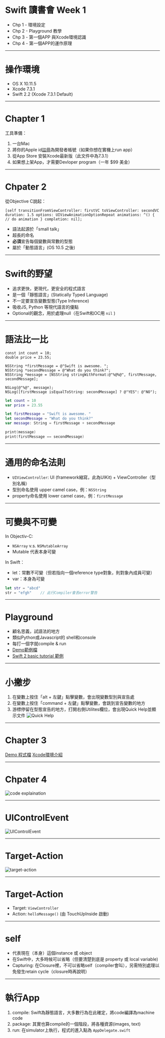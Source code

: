﻿# Swift 讀書會 Week 1

* Chp 1 - 環境設定
* Chp 2 - Playground 教學
* Chp 3 - 第一個APP 與Xcode環境認識
* Chp 4 - 第一個APP的運作原理

---

# 操作環境

* OS X 10.11.5
* Xcode 7.3.1
* Swift 2.2 (Xcode 7.3.1 Default)

---

# Chapter 1

工具準備：
1. 一台Mac
2. 將你的Apple id[註冊](https://developer.apple.com/register/)為開發者帳號（如果你想在實機上run app）
3. 從App Store 安裝Xcode最新版（此文件中為7.3.1）
4. 如果想上架App，才需要Devloper program（一年 $99 美金）

---

# Chpater 2

從Objective C說起：
```
[self transitionFromViewController: firstVC toViewController: secondVC duration: 1.5 options: UIViewAnimationOptionRepeat animations: ^() { // do animation } completion: nil];
```
* 語法起源於「small talk」
* 超長的命名
* **必須**宣告每個變數與常數的型態
* 屬於「動態語言」(OS 10.5 之後)

---

# Swift的野望

* 追求更快，更現代，更安全的程式語言
* 是一個「靜態語言」(Statically Typed Language)
* 不一定要宣告變數型態(Type Inference)
* 吸收JS, Python 等現代語言的優點
* Optional的觀念，用於處理null（在Swift和OC用 `nil` )

---

# 語法比一比

```objc
const int count = 10;
double price = 23.55;

NSString *firstMessage = @"Swift is awesome. ";
NSString *secondMessage = @"What do you think?";
NSString *message = [NSString stringWithFormat:@"%@%@", firstMessage, secondMessage];

NSLog(@"%@", message);
NSLog([firstMessage isEqualToString: secondMessage] ? @"YES": @"NO");
```

```swift
let count = 10
var price = 23.55

let firstMessage = "Swift is awesome. "
let secondMessage = "What do you think?"
var message: String = firstMessage + secondMessage

print(message)
print(firstMessage == secondMessage)
```

---

# 通用的命名法則

* `UIViewController`: UI (framework縮寫，此為UIKit) + ViewController（型別名稱）
* 型別命名使用 upper camel case，例：`NSString`
* property命名使用 lower camel case，例：`firstMessage`

---

# 可變與不可變

In Objectiv-C:

* `NSArray` v.s. `NSMutableArray`
* Mutable 代表本身可變

In Swift：

* let：常數不可變（但若指向一個reference type對象，則對象內成員可變）
* var：本身為可變

```swift
let str = "abcd"
str = "efgh"    // 此行Compiler會丟error警告
```

---

# Playground

* 顧名思義，試語法的地方
* 類似Python或Javascript的 shell和console
* 每打一個字就compile & run
* [Demo範例檔]()
* [Swift 2 basic tutorial 範例](https://www.dropbox.com/s/8kgxig3cgr4z2v4/SwiftIntro.zip?dl=0)

---

# 小撇步
1. 在變數上按住「alt + 左鍵」點擊變數，會出現變數型別與宣告處
2. 在變數上按住「command + 左鍵」點擊變數，會跳到宣告變數的地方
3. 游標停留在型態宣告的地方，打開右側Utilites欄位，會出現Quick Help並顯示文件
![Quick Help](http://i.imgur.com/axlV2ij.png)

---

# Chapter 3

[Demo 程式檔](https://www.dropbox.com/s/m5ayco4iatiba8e/HelloWorld.zip?dl=0)
[Xcode環境介紹](https://itisjoe.gitbooks.io/swiftgo/content/more/interface_intro.html)

---

# Chpater 4

![code explaination](http://i.imgur.com/tviBqSL.png)

---

# UIControlEvent

![UIControlEvent](http://i.imgur.com/IOpCeAc.png)

---

# Target-Action

![target-action](http://i.imgur.com/BweCg86.jpg)

---

# Target-Action

* Target: `ViewController`
* Action: `helloMessage()` (由 TouchUpInside 啟動)

---

# self

* 代表現在（本身）這個instance 或 object
* 在Swift中，大多時候可以省略（但要清楚到底是 property 或 local variable)
* Capturing: 在Closure裡，不可以省略self（compiler會叫），另需特別處理以免發生retain cycle（closure時再說明）

---

# 執行App

1. compile: Swift為靜態語言，大多數行為在此確定，將code編譯為machine code
2. package: 其實也算compile的一個階段，將各種資源(images, text)
3. run: 在simulator上執行，程式的進入點為 `AppDelegate.swift`

